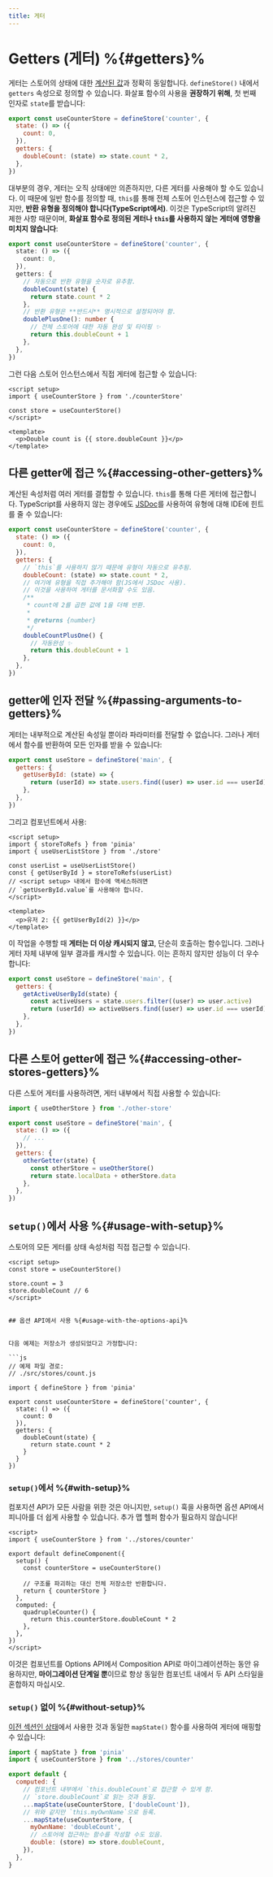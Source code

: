 ```yaml
---
title: 게터
---
```


# Getters (게터) %{#getters}%

게터는 스토어의 상태에 대한 [계산된 값](https://vuejs.kr/guide/essentials/computed.html)과 정확히 동일합니다.
`defineStore()` 내에서 `getters` 속성으로 정의할 수 있습니다.
화살표 함수의 사용을 **권장하기 위해**, 첫 번째 인자로 `state`를 받습니다:

```js
export const useCounterStore = defineStore('counter', {
  state: () => ({
    count: 0,
  }),
  getters: {
    doubleCount: (state) => state.count * 2,
  },
})
```

대부분의 경우, 게터는 오직 상태에만 의존하지만, 다른 게터를 사용해야 할 수도 있습니다.
이 때문에 일반 함수를 정의할 때,
`this`를 통해 전체 스토어 인스턴스에 접근할 수 있지만,
**반환 유형을 정의해야 합니다(TypeScript에서)**.
이것은 TypeScript의 알려진 제한 사항 때문이며,
**화살표 함수로 정의된 게터나 `this`를 사용하지 않는 게터에 영향을 미치지 않습니다**:

```ts
export const useCounterStore = defineStore('counter', {
  state: () => ({
    count: 0,
  }),
  getters: {
    // 자동으로 반환 유형을 숫자로 유추함.
    doubleCount(state) {
      return state.count * 2
    },
    // 반환 유형은 **반드시** 명시적으로 설정되어야 함.
    doublePlusOne(): number {
      // 전체 스토어에 대한 자동 완성 및 타이핑 ✨
      return this.doubleCount + 1
    },
  },
})
```

그런 다음 스토어 인스턴스에서 직접 게터에 접근할 수 있습니다:

```vue
<script setup>
import { useCounterStore } from './counterStore'

const store = useCounterStore()
</script>

<template>
  <p>Double count is {{ store.doubleCount }}</p>
</template>
```

## 다른 getter에 접근 %{#accessing-other-getters}%

계산된 속성처럼 여러 게터를 결합할 수 있습니다.
`this`를 통해 다른 게터에 접근합니다.
TypeScript를 사용하지 않는 경우에도 [JSDoc](https://jsdoc.app/tags-returns.html)를 사용하여 유형에 대해 IDE에 힌트를 줄 수 있습니다:

```js
export const useCounterStore = defineStore('counter', {
  state: () => ({
    count: 0,
  }),
  getters: {
    // `this`를 사용하지 않기 때문에 유형이 자동으로 유추됨.
    doubleCount: (state) => state.count * 2,
    // 여기에 유형을 직접 추가해야 함(JS에서 JSDoc 사용).
    // 이것을 사용하여 게터를 문서화할 수도 있음.
    /**
     * count에 2를 곱한 값에 1을 더해 반환.
     *
     * @returns {number}
     */
    doubleCountPlusOne() {
      // 자동완성 ✨
      return this.doubleCount + 1
    },
  },
})
```

## getter에 인자 전달 %{#passing-arguments-to-getters}%

게터는 내부적으로 계산된 속성일 뿐이라 파라미터를 전달할 수 없습니다.
그러나 게터에서 함수를 반환하여 모든 인자를 받을 수 있습니다:

```js
export const useStore = defineStore('main', {
  getters: {
    getUserById: (state) => {
      return (userId) => state.users.find((user) => user.id === userId)
    },
  },
})
```

그리고 컴포넌트에서 사용:

```vue
<script setup>
import { storeToRefs } from 'pinia'
import { useUserListStore } from './store'

const userList = useUserListStore()
const { getUserById } = storeToRefs(userList)
// <script setup> 내에서 함수에 액세스하려면
// `getUserById.value`를 사용해야 합니다.
</script>

<template>
  <p>유저 2: {{ getUserById(2) }}</p>
</template>
```

이 작업을 수행할 때 **게터는 더 이상 캐시되지 않고**, 단순히 호출하는 함수입니다.
그러나 게터 자체 내부에 일부 결과를 캐시할 수 있습니다.
이는 흔하지 않지만 성능이 더 우수합니다:

```js
export const useStore = defineStore('main', {
  getters: {
    getActiveUserById(state) {
      const activeUsers = state.users.filter((user) => user.active)
      return (userId) => activeUsers.find((user) => user.id === userId)
    },
  },
})
```

## 다른 스토어 getter에 접근 %{#accessing-other-stores-getters}%

다른 스토어 게터를 사용하려면, 게터 내부에서 직접 사용할 수 있습니다:

```js
import { useOtherStore } from './other-store'

export const useStore = defineStore('main', {
  state: () => ({
    // ...
  }),
  getters: {
    otherGetter(state) {
      const otherStore = useOtherStore()
      return state.localData + otherStore.data
    },
  },
})
```

## `setup()`에서 사용 %{#usage-with-setup}%

스토어의 모든 게터를 상태 속성처럼 직접 접근할 수 있습니다.

```vue
<script setup>
const store = useCounterStore()

store.count = 3
store.doubleCount // 6
</script>
```
```

## 옵션 API에서 사용 %{#usage-with-the-options-api}%


다음 예제는 저장소가 생성되었다고 가정합니다:

```js
// 예제 파일 경로:
// ./src/stores/count.js

import { defineStore } from 'pinia'

export const useCounterStore = defineStore('counter', {
  state: () => ({
    count: 0
  }),
  getters: {
    doubleCount(state) {
      return state.count * 2
    }
  }
})
```

### `setup()`에서 %{#with-setup}%

컴포지션 API가 모든 사람을 위한 것은 아니지만,
`setup()` 훅을 사용하면 옵션 API에서 피니아를 더 쉽게 사용할 수 있습니다.
추가 맵 헬퍼 함수가 필요하지 않습니다!

```vue
<script>
import { useCounterStore } from '../stores/counter'

export default defineComponent({
  setup() {
    const counterStore = useCounterStore()

    // 구조를 파괴하는 대신 전체 저장소만 반환합니다.
    return { counterStore }
  },
  computed: {
    quadrupleCounter() {
      return this.counterStore.doubleCount * 2
    },
  },
})
</script>
```

이것은 컴포넌트를 Options API에서 Composition API로 마이그레이션하는 동안 유용하지만,
**마이그레이션 단계일 뿐**이므로 항상 동일한 컴포넌트 내에서 두 API 스타일을 혼합하지 마십시오.

### `setup()` 없이 %{#without-setup}%

[이전 섹션인 상태](state.md#options-api)에서 사용한 것과 동일한 `mapState()` 함수를 사용하여 게터에 매핑할 수 있습니다:

```js
import { mapState } from 'pinia'
import { useCounterStore } from '../stores/counter'

export default {
  computed: {
    // 컴포넌트 내부에서 `this.doubleCount`로 접근할 수 있게 함.
    // `store.doubleCount`로 읽는 것과 동일.
    ...mapState(useCounterStore, ['doubleCount']),
    // 위와 같지만 `this.myOwnName`으로 등록.
    ...mapState(useCounterStore, {
      myOwnName: 'doubleCount',
      // 스토어에 접근하는 함수를 작성할 수도 있음.
      double: (store) => store.doubleCount,
    }),
  },
}
```